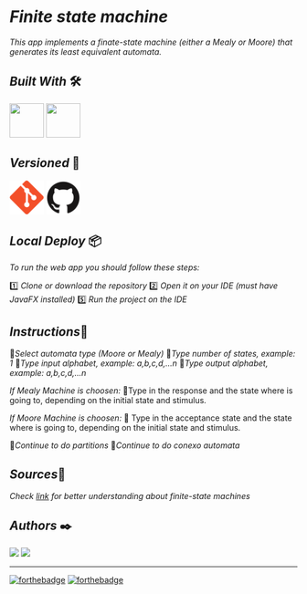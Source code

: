  # ***Finite state machine***

*This app implements a finate-state machine (either a Mealy or Moore) that generates its least equivalent automata.*

## ***Built With*** 🛠️

<p align="left">
     <a href="https://www.jetbrains.com/es-es/idea/" target="_blank"> <img src="https://upload.wikimedia.org/wikipedia/commons/thumb/9/9c/IntelliJ_IDEA_Icon.svg/1024px-IntelliJ_IDEA_Icon.svg.png" height="60" width = "60"></a>
  <a href="https://openjfx.io/" target="_blank"> <img src="https://w7.pngwing.com/pngs/776/561/png-transparent-javafx-scene-builder-fxml-jar-mobile-app-development-builder-food-user-interface-design-orange-thumbnail.png" height="60" width = "60"></a>
</p>

## ***Versioned*** 📌

<p align="left">
     <a href="https://git-scm.com/" target="_blank"> <img src="https://raw.githubusercontent.com/devicons/devicon/2ae2a900d2f041da66e950e4d48052658d850630/icons/git/git-original.svg" height="60" width = "60"></a>
    <a href="https://github.com/" target="_blank"> <img src="https://raw.githubusercontent.com/devicons/devicon/2ae2a900d2f041da66e950e4d48052658d850630/icons/github/github-original.svg" height="60" width = "60"></a>
</p>

## ***Local Deploy*** 📦

*To run the web app you should follow these steps:*

1️⃣ *Clone or download the repository*
2️⃣ *Open it on your IDE (must have JavaFX installed)*
5️⃣ *Run the project on the IDE*

## ***Instructions***📓

🔸*Select automata type (Moore or Mealy)*
🔸*Type number of states, example: 1*
🔸*Type input alphabet, example: a,b,c,d,...n*
🔸*Type output alphabet, example: a,b,c,d,...n*

*If Mealy Machine is choosen:*
🔺Type in the response and the state where is going to, depending on the initial state and stimulus.

*If Moore Machine is choosen:*
🔻 Type in the acceptance state and the state where is going to, depending on the initial state and stimulus.

🔸*Continue to do partitions*
🔸*Continue to do conexo automata*

## ***Sources***📎

*Check [link](https://users.exa.unicen.edu.ar/catedras/ccomp1/ApunteAutomatasFinitos.pdf) for better understanding about finite-state machines*

## ***Authors*** ✒️

<p align="left">
      <a href="https://github.com/GabrielSB19" target="_blank"> <img src="https://images.weserv.nl/?url=avatars.githubusercontent.com/u/71047565?v=4&h=60&w=60&fit=cover&mask=circle?v=4&h=60&w=60&fit=cover&mask=circle"></a>
  <a href="https://github.com/danielaolartebo" target="_blank"> <img src="https://images.weserv.nl/?url=avatars.githubusercontent.com/u/53228651?v=4&h=60&w=60&fit=cover&mask=circle"></a>
</p>

---

[![forthebadge](https://forthebadge.com/images/badges/built-with-love.svg)](https://forthebadge.com)
[![forthebadge](https://forthebadge.com/images/badges/for-you.svg)](https://forthebadge.com)
